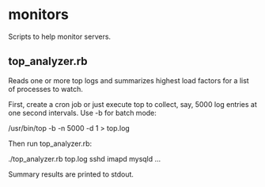 monitors
========

Scripts to help monitor servers.

top_analyzer.rb
---------------
Reads one or more top logs and summarizes highest load factors
for a list of processes to watch.

First, create a cron job or just execute top to collect, say, 5000
log entries at one second intervals.  Use -b for batch mode:

/usr/bin/top -b -n 5000 -d 1 > top.log

Then run top_analyzer.rb:

./top_analyzer.rb top.log sshd imapd mysqld ...

Summary results are printed to stdout.